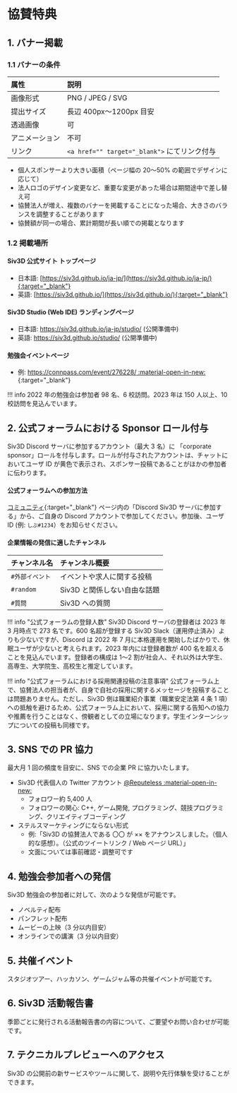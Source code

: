 # 協賛特典

## 1. バナー掲載

### 1.1 バナーの条件

| 属性 | 説明 |
|:--|:--|
| 画像形式 | PNG / JPEG / SVG  |
| 提出サイズ | 長辺 400px～1200px 目安  |
| 透過画像 | 可  |
| アニメーション | 不可  |
| リンク | `<a href="" target="_blank">` にてリンク付与  |

- 個人スポンサーより大きい面積（ページ幅の 20～50% の範囲でデザインに応じて）
- 法人ロゴのデザイン変更など、重要な変更があった場合は期間途中で差し替え可
- 協賛法人が増え、複数のバナーを掲載することになった場合、大きさのバランスを調整することがあります
- 協賛額が同一の場合、累計期間が長い順での掲載となります


### 1.2 掲載場所

#### Siv3D 公式サイト トップページ
- 日本語: [https://siv3d.github.io/ja-jp/](https://siv3d.github.io/ja-jp/){:target="_blank"}
- 英語: [https://siv3d.github.io/](https://siv3d.github.io/){:target="_blank"}
  
#### Siv3D Studio (Web IDE) ランディングページ
- 日本語: https://siv3d.github.io/ja-jp/studio/ (公開準備中)
- 英語: https://siv3d.github.io/studio/ (公開準備中)

#### 勉強会イベントページ
- 例: [https://connpass.com/event/276228/ :material-open-in-new:](https://connpass.com/event/276228/){:target="_blank"}

!!! info
	2022 年の勉強会は参加者 98 名、6 校訪問。2023 年は 150 人以上、10 校訪問を見込んでいます。

## 2. 公式フォーラムにおける Sponsor ロール付与
Siv3D Discord サーバに参加するアカウント（最大 3 名）に 「corporate sponsor」ロールを付与します。ロールが付与されたアカウントは、チャットにおいてユーザ ID が黄色で表示され、スポンサー投稿であることがほかの参加者に伝わります。

#### 公式フォーラムへの参加方法
[コミュニティ](https://siv3d.github.io/ja-jp/community/community/){:target="_blank"} ページ内の「Discord Siv3D サーバに参加する」から、ご自身の Discord アカウントで参加してください。参加後、ユーザ ID (例: `しぶ#1234`）をお知らせください。

#### 企業情報の発信に適したチャンネル

| チャンネル名 | チャンネル概要 |
|:--|:--|
| `#外部イベント` | イベントや求人に関する投稿  |
| `#random` | Siv3D と関係しない自由な話題  |
| `#質問` | Siv3D への質問   |


!!! info "公式フォーラムの登録人数"
	Siv3D Discord サーバの登録者は 2023 年 3 月時点で 273 名です。600 名超が登録する Siv3D Slack（運用停止済み）よりも少ないですが、Discord は 2022 年 7 月に本格運用を開始したばかりで、休眠ユーザが少ないと考えられます。2023 年内には登録者数が 400 名を超えることを見込んでいます。登録者の構成は 1～2 割が社会人、それ以外は大学生、高専生、大学院生、高校生と推定しています。

!!! info "公式フォーラムにおける採用関連投稿の注意事項"
	公式フォーラム上で、協賛法人の担当者が、自身で自社の採用に関するメッセージを投稿することは問題ありません。ただし、Siv3D 側は職業紹介事業（職業安定法第 4 条 1 項）への抵触を避けるため、公式フォーラム上において、採用に関する告知への協力や推薦を行うことはなく、傍観者としての立場になります。学生インターンシップについての投稿も同様です。

## 3. SNS での PR 協力
最大月 1 回の頻度を目安に、SNS での企業 PR に協力いたします。

- Siv3D 代表個人の Twitter アカウント [@Reputeless :material-open-in-new:](https://twitter.com/Reputeless)
	- フォロワー約 5,400 人
	- フォロワーの関心: C++, ゲーム開発, プログラミング、競技プログラミング、クリエイティブコーディング
- ステルスマーケティングにならない形式
	- 例:「Siv3D の協賛法人である 〇〇 が ×× をアナウンスしました。（個人的な感想）。（公式のツイートリンク / Web ページ URL）」
	- 文面については事前確認・調整可です


## 4. 勉強会参加者への発信
Siv3D 勉強会の参加者に対して、次のような発信が可能です。

- ノベルティ配布
- パンフレット配布
- ムービーの上映（3 分以内目安）
- オンラインでの講演（3 分以内目安）


## 5. 共催イベント
スタジオツアー、ハッカソン、ゲームジャム等の共催イベントが可能です。


## 6. Siv3D 活動報告書
季節ごとに発行される活動報告書の内容について、ご要望やお問い合わせが可能です。


## 7. テクニカルプレビューへのアクセス
Siv3D の公開前の新サービスやツールに関して、説明や先行体験を受けることができます。  
